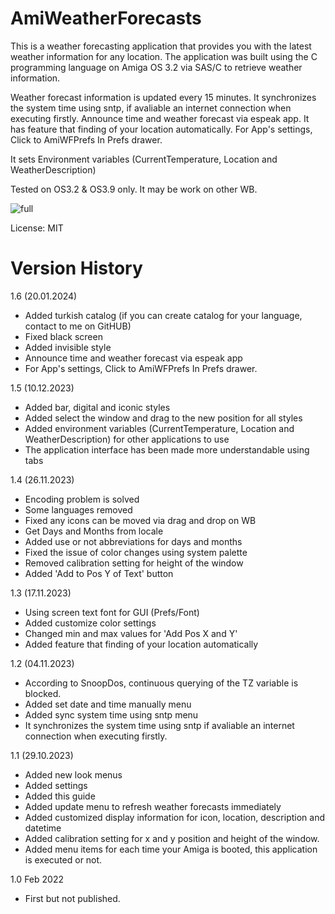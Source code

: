 # AmiWeatherForecasts
This is a weather forecasting application that provides you 
with the latest weather information for any location. 
The application was built using the C programming language 
on Amiga OS 3.2 via SAS/C to retrieve weather information. 

Weather forecast information is updated every 15 minutes. 
It synchronizes the system time using sntp,
if avaliable an internet connection when executing firstly.
Announce time and weather forecast via espeak app.
It has feature that finding of your location automatically.
For App's settings, Click to AmiWFPrefs In Prefs drawer.

It sets Environment variables (CurrentTemperature, Location and 
WeatherDescription)

Tested on OS3.2 & OS3.9 only. It may be work on other WB.

![full](https://github.com/emartisoft/AmiWeatherForecasts/blob/main/screenshots/main_1.6.png?raw=true)

License: MIT

Version History
===============
1.6 (20.01.2024)
- Added turkish catalog (if you can create 
catalog for your language, contact to me on GitHUB)
- Fixed black screen 
- Added invisible style
- Announce time and weather forecast via espeak app
- For App's settings, Click to AmiWFPrefs In Prefs drawer.
  
1.5 (10.12.2023)
- Added bar, digital and iconic styles
- Added select the window and drag to the new position for all styles
- Added environment variables (CurrentTemperature, Location and WeatherDescription) for other applications to use
- The application interface has been made more understandable using tabs
  
1.4 (26.11.2023)
- Encoding problem is solved
- Some languages removed
- Fixed any icons can be moved via drag and drop on WB
- Get Days and Months from locale
- Added use or not abbreviations for days and months
- Fixed the issue of color changes using system palette
- Removed calibration setting for height of the window
- Added 'Add to Pos Y of Text' button
  
1.3 (17.11.2023)
- Using screen text font for GUI (Prefs/Font)
- Added customize color settings
- Changed min and max values for 'Add Pos X and Y'
- Added feature that finding of your location automatically

1.2 (04.11.2023)
- According to SnoopDos, continuous querying of
the TZ variable is blocked.
- Added set date and time manually menu
- Added sync system time using sntp menu
- It synchronizes the system time using sntp if avaliable
an internet connection when executing firstly.

1.1 (29.10.2023)
- Added new look menus
- Added settings
- Added this guide
- Added update menu to refresh weather forecasts immediately 
- Added customized display information for icon, location, 
description and datetime
- Added calibration setting for x and y position and height 
of the window.
- Added menu items for each time your Amiga is booted, this 
application is executed or not. 

1.0 Feb 2022
- First but not published.


